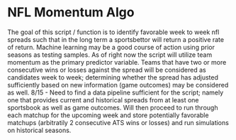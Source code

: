 # NFL Momentum Algo
The goal of this script / function is to identify favorable week to week nfl spreads such that in the long term a sportsbettor will return a positive rate of return.
Machine learning may be a good course of action using prior seasons as testing samples. 
As of right now the script will utilize team momentum as the primary predictor variable. Teams that have two or more consecutive wins or losses against the spread will be considered as candidates week to week; determining whether the spread has adjusted sufficiently based on new information (game outcomes) may be considered as well.
8/15 - Need to find a data pipeline sufficient for the script; namely one that provides current and historical spreads from at least one sportsbook as well as game outcomes. Will then proceed to run through each matchup for the upcoming week and store potentially favorable matchups (arbitratily 2 consecutive ATS wins or losses) and run simulations on historical seasons. 


